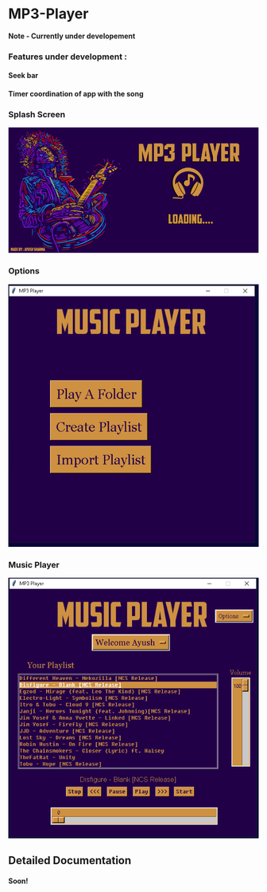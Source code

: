 # MP3-Player
**Note - Currently under developement**
### Features under development :
#### Seek bar
#### Timer coordination of app with the song
### Splash Screen
![alt text](https://github.com/Ayush19-01/MP3-Player/blob/master/Code/splah.png)
### Options
![alt text](https://github.com/Ayush19-01/MP3-Player/blob/master/Code/playerhome.PNG)
### Music Player
![alt text](https://github.com/Ayush19-01/MP3-Player/blob/master/Code/playerinaction.PNG)
## Detailed Documentation
#### Soon!
